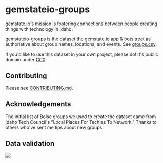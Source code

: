 # gemstateio-groups

[gemstate.io](http://gemstate.io)'s mission is fostering connections between people creating things with technology in Idaho.

gemstateio-groups is the dataset the gemstate.io app & bots treat as authoriative about group names, locations, and events. See [groups.csv](groups.csv).

If you'd like to use this dataset in your own project, please do! It's public domain under [CC0](LICENSE).

## Contributing

Please see [CONTRIBUTING.md](CONTRIBUTING.md).

## Acknowledgements
The initial list of Boise groups we used to create the dataset came from Idaho Tech Council's "Local Places For Techies To Network." Thanks to others who've sent me tips about new groups.

## Data validation

[![](https://circleci.com/gh/waded/gemstateio-groups.png?style=shield)](https://circleci.com/gh/waded/gemstateio-groups)
